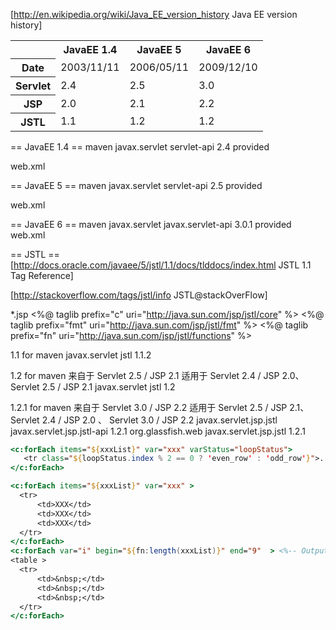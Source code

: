 

[http://en.wikipedia.org/wiki/Java_EE_version_history Java EE version history]
<table>
<tr>
  <th></th>
  <th>JavaEE 1.4</th>
  <th>JavaEE 5</th>
  <th>JavaEE 6</th>
</tr>
<tr>
  <th>Date</th>
  <td>2003/11/11</td>
  <td>2006/05/11</td>
  <td>2009/12/10</td>
</tr>
<tr>
  <th>Servlet</th>
  <td>2.4</td>
  <td>2.5</td>
  <td>3.0</td>
</tr>
<tr>
  <th>JSP</th>
  <td>2.0</td>
  <td>2.1</td>
  <td>2.2</td>
</tr>
<tr>
  <th>JSTL</th>
  <td>1.1</td>
  <td>1.2</td>
  <td>1.2</td>
</tr>
</table>


== JavaEE 1.4 ==
maven 
<source>
<dependency>
  <groupId>javax.servlet</groupId>
  <artifactId>servlet-api</artifactId>
  <version>2.4</version>
  <scope>provided</scope>
</dependency>
            
</source>

web.xml
<source>
<?xml version="1.0" encoding="UTF-8"?>
<web-app
    xmlns="http://java.sun.com/xml/ns/j2ee"
    xmlns:xsi="http://www.w3.org/2001/XMLSchema-instance"
    xsi:schemaLocation="http://java.sun.com/xml/ns/j2ee http://java.sun.com/xml/ns/j2ee/web-app_2_4.xsd"
    version="2.4">

</web-app>
</source>

== JavaEE 5 ==
maven
<source>
<dependency>
  <groupId>javax.servlet</groupId>
  <artifactId>servlet-api</artifactId>
  <version>2.5</version>
  <scope>provided</scope>
</dependency>
            
</source>
web.xml
<source>
<?xml version="1.0" encoding="UTF-8"?>
<web-app 
    xmlns="http://java.sun.com/xml/ns/javaee"
    xmlns:xsi="http://www.w3.org/2001/XMLSchema-instance"
    xsi:schemaLocation="http://java.sun.com/xml/ns/javaee http://java.sun.com/xml/ns/javaee/web-app_2_5.xsd"
    version="2.5">

</web-app>
</source>

== JavaEE 6 ==
maven
<source>
<dependency>
  <groupId>javax.servlet</groupId>
  <artifactId>javax.servlet-api</artifactId>
  <version>3.0.1</version>
  <scope>provided</scope>
</dependency>
</source>
web.xml
<source>
<?xml version="1.0" encoding="UTF-8"?>
<web-app
    xmlns="http://java.sun.com/xml/ns/javaee"
    xmlns:web="http://java.sun.com/xml/ns/javaee/web-app_3_0.xsd"
    xmlns:xsi="http://www.w3.org/2001/XMLSchema-instance"
    xsi:schemaLocation="http://java.sun.com/xml/ns/javaee http://java.sun.com/xml/ns/javaee/web-app_3_0.xsd"
    version="3.0">
 
</web-app>
</source>

== JSTL ==
[http://docs.oracle.com/javaee/5/jstl/1.1/docs/tlddocs/index.html JSTL 1.1 Tag Reference]

[http://stackoverflow.com/tags/jstl/info JSTL@stackOverFlow]

*.jsp
<source>
<%@ taglib prefix="c"   uri="http://java.sun.com/jsp/jstl/core" %>
<%@ taglib prefix="fmt" uri="http://java.sun.com/jsp/jstl/fmt" %>
<%@ taglib prefix="fn"  uri="http://java.sun.com/jsp/jstl/functions" %>
</source>

1.1 for maven
<source>
<dependency>
  <groupId>javax.servlet</groupId>
  <artifactId>jstl</artifactId>
  <version>1.1.2</version>
</dependency>
</source>

1.2 for maven
来自于 Servlet 2.5 / JSP 2.1
适用于 Servlet 2.4 / JSP 2.0、 Servlet 2.5 / JSP 2.1 
<source>
<dependency>
  <groupId>javax.servlet</groupId>
  <artifactId>jstl</artifactId>
  <version>1.2</version>
</dependency>
</source>

1.2.1 for maven
来自于 Servlet 3.0 / JSP 2.2 
适用于 Servlet 2.5 / JSP 2.1、Servlet 2.4 / JSP 2.0 、 Servlet 3.0 / JSP 2.2 
<source>
<dependency>
  <groupId>javax.servlet.jsp.jstl</groupId>
  <artifactId>javax.servlet.jsp.jstl-api</artifactId>
  <version>1.2.1</version>
</dependency>
<dependency>
  <groupId>org.glassfish.web</groupId>
  <artifactId>javax.servlet.jsp.jstl</artifactId>
  <version>1.2.1</version>
</dependency>
</source>


```jsp
<c:forEach items="${xxxList}" var="xxx" varStatus="loopStatus">
   <tr class="${loopStatus.index % 2 == 0 ? 'even_row' : 'odd_row'}">...</tr>
</c:forEach>
```

```jsp
<c:forEach items="${xxxList}" var="xxx" >
  <tr>
      <td>XXX</td>
      <td>XXX</td>
      <td>XXX</td>
  </tr>
</c:forEach>
<c:forEach var="i" begin="${fn:length(xxxList)}" end="9"  > <%-- Output padding lines --%>
<table >
  <tr>
      <td>&nbsp;</td>
      <td>&nbsp;</td>
      <td>&nbsp;</td>
  </tr>
</c:forEach>
```


